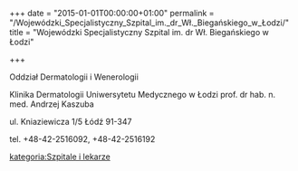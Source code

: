 +++
date = "2015-01-01T00:00:00+01:00"
permalink = "/Wojewódzki_Specjalistyczny_Szpital_im._dr_Wł._Biegańskiego_w_Łodzi/"
title = "Wojewódzki Specjalistyczny Szpital im. dr Wł. Biegańskiego w Łodzi"

+++

Oddział Dermatologii i Wenerologii

Klinika Dermatologii Uniwersytetu Medycznego w Łodzi
prof. dr hab. n. med. Andrzej Kaszuba

ul. Kniaziewicza 1/5
Łódź 91-347

tel. +48-42-2516092, +48-42-2516192

[kategoria:Szpitale i lekarze](/atopedia/kategoria:Szpitale_i_lekarze "wikilink")